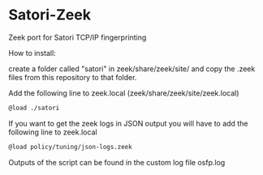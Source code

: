 # Satori-Zeek
Zeek port for Satori TCP/IP fingerprinting

How to install:

create a folder called "satori" in zeek/share/zeek/site/ and copy the .zeek files from this repository to that folder.

Add the following line to zeek.local (zeek/share/zeek/site/zeek.local)

```bash
@load ./satori
```

If you want to get the zeek logs in JSON output you will have to add the following line to zeek.local

```bash
@load policy/tuning/json-logs.zeek
```

Outputs of the script can be found in the custom log file osfp.log
